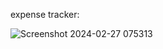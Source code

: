 expense tracker:

![Screenshot 2024-02-27 075313](https://github.com/LovelyDeva4194/CodeAlpha_Expense-Tracker/assets/157199930/d77d61fe-e348-484c-be60-64ce4310f694)
